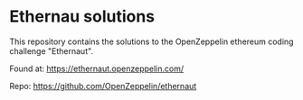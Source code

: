# Ethernau solutions

This repository contains the solutions to the OpenZeppelin ethereum coding challenge "Ethernaut".

Found at: https://ethernaut.openzeppelin.com/

Repo: https://github.com/OpenZeppelin/ethernaut